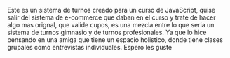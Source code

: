 Este es un sistema de turnos creado para un curso de JavaScript, quise salir del sistema de e-commerce que daban en el curso y 
trate de hacer algo mas orignal, que valide cupos, es una mezcla entre lo que seria un sistema de turnos gimnasio y de turnos profesionales. 
Ya que lo hice pensando en una amiga que tiene un espacio holistico, donde tiene clases grupales como entrevistas individuales. 
Espero les guste
